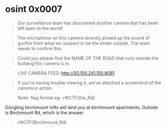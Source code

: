 # osint 0x0007
> Our surveillance team has discovered another camera that has been left open to the world!

> The microphone on this camera recently picked up the sound of gunfire from what we suspect to be the street outside. The team needs to confirm this.

> Could you please find the NAME OF THE ROAD that runs outside the building this camera is in.

> LIVE CAMERA FEED: http://50.100.241.155:8081

> If you're having trouble viewing it, we've attached a screenshot of the camera in action.

> Note- flag format eg- riftCTF{the_Rd}

Googling birchmount lofts will land you at birchmount apartments. Outside is Birchmount Rd, which is the answer.

> riftCTF{Birchmount_Rd}